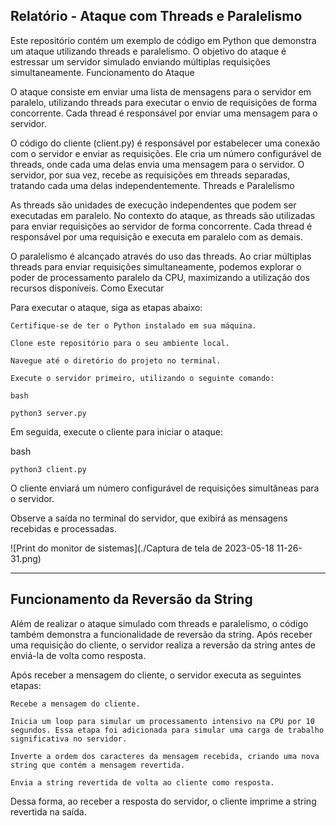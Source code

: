 Relatório - Ataque com Threads e Paralelismo
---------------------------------------------
Este repositório contém um exemplo de código em Python que demonstra um ataque utilizando threads e paralelismo. O objetivo do ataque é estressar um servidor simulado enviando múltiplas requisições simultaneamente.
Funcionamento do Ataque

O ataque consiste em enviar uma lista de mensagens para o servidor em paralelo, utilizando threads para executar o envio de requisições de forma concorrente. Cada thread é responsável por enviar uma mensagem para o servidor.

O código do cliente (client.py) é responsável por estabelecer uma conexão com o servidor e enviar as requisições. Ele cria um número configurável de threads, onde cada uma delas envia uma mensagem para o servidor. O servidor, por sua vez, recebe as requisições em threads separadas, tratando cada uma delas independentemente.
Threads e Paralelismo

As threads são unidades de execução independentes que podem ser executadas em paralelo. No contexto do ataque, as threads são utilizadas para enviar requisições ao servidor de forma concorrente. Cada thread é responsável por uma requisição e executa em paralelo com as demais.

O paralelismo é alcançado através do uso das threads. Ao criar múltiplas threads para enviar requisições simultaneamente, podemos explorar o poder de processamento paralelo da CPU, maximizando a utilização dos recursos disponíveis.
Como Executar

Para executar o ataque, siga as etapas abaixo:

    Certifique-se de ter o Python instalado em sua máquina.

    Clone este repositório para o seu ambiente local.

    Navegue até o diretório do projeto no terminal.

    Execute o servidor primeiro, utilizando o seguinte comando:

    bash

    python3 server.py

Em seguida, execute o cliente para iniciar o ataque:

bash

    python3 client.py

O cliente enviará um número configurável de requisições simultâneas para o servidor.

Observe a saída no terminal do servidor, que exibirá as mensagens recebidas e processadas.

![Print do monitor de sistemas](./Captura de tela de 2023-05-18 11-26-31.png)


-------------------------------------
Funcionamento da Reversão da String
-------------------------------------

Além de realizar o ataque simulado com threads e paralelismo, o código também demonstra a funcionalidade de reversão da string. Após receber uma requisição do cliente, o servidor realiza a reversão da string antes de enviá-la de volta como resposta.

Após receber a mensagem do cliente, o servidor executa as seguintes etapas:

    Recebe a mensagem do cliente.

    Inicia um loop para simular um processamento intensivo na CPU por 10 segundos. Essa etapa foi adicionada para simular uma carga de trabalho significativa no servidor.

    Inverte a ordem dos caracteres da mensagem recebida, criando uma nova string que contém a mensagem revertida.

    Envia a string revertida de volta ao cliente como resposta.

Dessa forma, ao receber a resposta do servidor, o cliente imprime a string revertida na saída.
